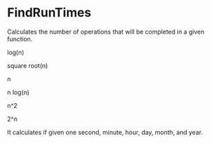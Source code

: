 # FindRunTimes
Calculates the number of operations that will be completed in a given function.

log(n)

square root(n)

n

n log(n)

n^2

2^n

It calculates if given one second, minute, hour, day, month, and year.
